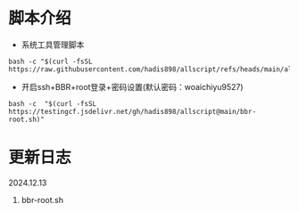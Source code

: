 # 脚本介绍

- 系统工具管理脚本
```
bash -c "$(curl -fsSL https://raw.githubusercontent.com/hadis898/allscript/refs/heads/main/all.sh)"
```

- 开启ssh+BBR+root登录+密码设置(默认密码：woaichiyu9527)
```
bash -c  "$(curl -fsSL https://testingcf.jsdelivr.net/gh/hadis898/allscript@main/bbr-root.sh)"
```

# 更新日志
2024.12.13
1. bbr-root.sh
